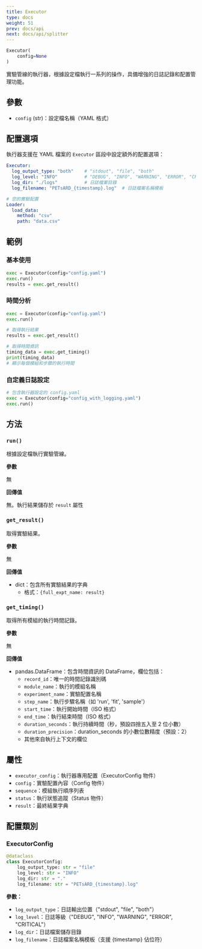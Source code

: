 ```yaml
---
title: Executor
type: docs
weight: 51
prev: docs/api
next: docs/api/splitter
---
```



```python
Executor(
    config=None
)
```

實驗管線的執行器，根據設定檔執行一系列的操作，具備增強的日誌記錄和配置管理功能。

## 參數

- `config` (str)：設定檔名稱（YAML 格式）

## 配置選項

執行器支援在 YAML 檔案的 `Executor` 區段中設定額外的配置選項：

```yaml
Executor:
  log_output_type: "both"    # "stdout", "file", "both"
  log_level: "INFO"          # "DEBUG", "INFO", "WARNING", "ERROR", "CRITICAL"
  log_dir: "./logs"          # 日誌檔案目錄
  log_filename: "PETsARD_{timestamp}.log"  # 日誌檔案名稱模板

# 您的實驗配置
Loader:
  load_data:
    method: "csv"
    path: "data.csv"
```

## 範例

### 基本使用
```python
exec = Executor(config="config.yaml")
exec.run()
results = exec.get_result()
```

### 時間分析
```python
exec = Executor(config="config.yaml")
exec.run()

# 取得執行結果
results = exec.get_result()

# 取得時間資訊
timing_data = exec.get_timing()
print(timing_data)
# 顯示每個模組和步驟的執行時間
```

### 自定義日誌設定
```python
# 包含執行器設定的 config.yaml
exec = Executor(config="config_with_logging.yaml")
exec.run()
```

## 方法

### `run()`

根據設定檔執行實驗管線。

**參數**

無

**回傳值**

無。執行結果儲存於 `result` 屬性

### `get_result()`

取得實驗結果。

**參數**

無

**回傳值**

- dict：包含所有實驗結果的字典
  - 格式：`{full_expt_name: result}`

### `get_timing()`

取得所有模組的執行時間記錄。

**參數**

無

**回傳值**

- pandas.DataFrame：包含時間資訊的 DataFrame，欄位包括：
  - `record_id`：唯一的時間記錄識別碼
  - `module_name`：執行的模組名稱
  - `experiment_name`：實驗配置名稱
  - `step_name`：執行步驟名稱（如 'run', 'fit', 'sample'）
  - `start_time`：執行開始時間（ISO 格式）
  - `end_time`：執行結束時間（ISO 格式）
  - `duration_seconds`：執行持續時間（秒，預設四捨五入至 2 位小數）
  - `duration_precision`：duration_seconds 的小數位數精度（預設：2）
  - 其他來自執行上下文的欄位

## 屬性

- `executor_config`：執行器專用配置（ExecutorConfig 物件）
- `config`：實驗配置內容（Config 物件）
- `sequence`：模組執行順序列表
- `status`：執行狀態追蹤（Status 物件）
- `result`：最終結果字典

## 配置類別

### ExecutorConfig

```python
@dataclass
class ExecutorConfig:
    log_output_type: str = "file"
    log_level: str = "INFO"
    log_dir: str = "."
    log_filename: str = "PETsARD_{timestamp}.log"
```

**參數：**
- `log_output_type`：日誌輸出位置（"stdout", "file", "both"）
- `log_level`：日誌等級（"DEBUG", "INFO", "WARNING", "ERROR", "CRITICAL"）
- `log_dir`：日誌檔案儲存目錄
- `log_filename`：日誌檔案名稱模板（支援 {timestamp} 佔位符）